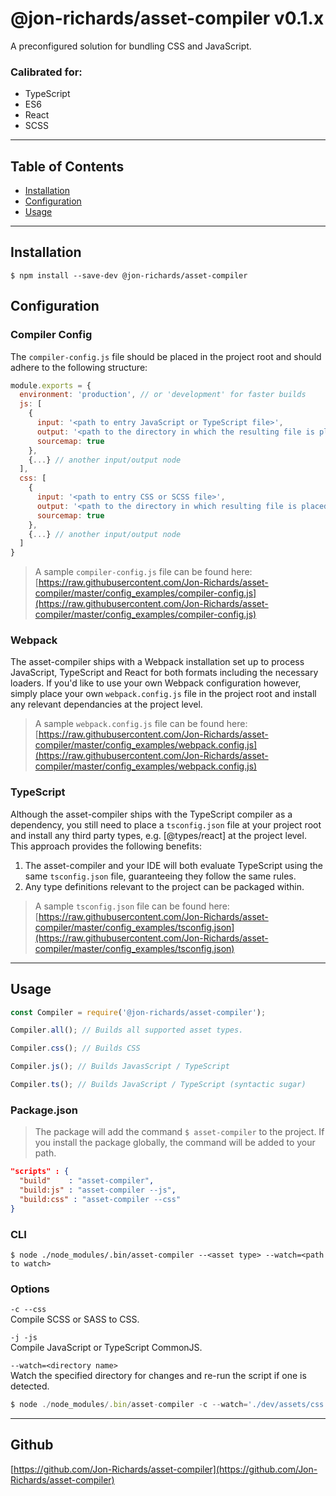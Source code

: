 # @jon-richards/asset-compiler v0.1.x
A preconfigured solution for bundling CSS and JavaScript.

### Calibrated for:
* TypeScript
* ES6
* React
* SCSS

---

## Table of Contents
* [Installation](#installation)
* [Configuration](#configuration)
* [Usage](#usage)

---

## Installation
```
$ npm install --save-dev @jon-richards/asset-compiler
```

## Configuration

### Compiler Config
The `compiler-config.js` file should be placed in the project root and should adhere to the following structure:
```javascript
module.exports = {
  environment: 'production', // or 'development' for faster builds
  js: [
    {
      input: '<path to entry JavaScript or TypeScript file>',
      output: '<path to the directory in which the resulting file is placed>',
      sourcemap: true
    },
    {...} // another input/output node
  ],
  css: [
    {
      input: '<path to entry CSS or SCSS file>',
      output: '<path to the directory in which resulting file is placed',
      sourcemap: true
    },
    {...} // another input/output node
  ]
}
```
> A sample `compiler-config.js` file can be found here:  
[https://raw.githubusercontent.com/Jon-Richards/asset-compiler/master/config_examples/compiler-config.js](https://raw.githubusercontent.com/Jon-Richards/asset-compiler/master/config_examples/compiler-config.js)

### Webpack

The asset-compiler ships with a Webpack installation set up to process JavaScript, TypeScript and React for both formats including the necessary loaders.  If you'd like to use your own Webpack configuration however, simply place your own `webpack.config.js` file in the project root and install any relevant dependancies at the project level.

> A sample `webpack.config.js` file can be found here:  
[https://raw.githubusercontent.com/Jon-Richards/asset-compiler/master/config_examples/webpack.config.js](https://raw.githubusercontent.com/Jon-Richards/asset-compiler/master/config_examples/webpack.config.js)

### TypeScript
Although the asset-compiler ships with the TypeScript compiler as a dependency, you still need to place a `tsconfig.json` file at your project root and install any third party types, e.g. [@types/react] at the project level.  This approach provides the following benefits:
1. The asset-compiler and your IDE will both evaluate TypeScript using the same `tsconfig.json` file, guaranteeing they follow the same rules.
2. Any type definitions relevant to the project can be packaged within.

> A sample `tsconfig.json` file can be found here:  
[https://raw.githubusercontent.com/Jon-Richards/asset-compiler/master/config_examples/tsconfig.json](https://raw.githubusercontent.com/Jon-Richards/asset-compiler/master/config_examples/tsconfig.json)

---

## Usage

```javascript
const Compiler = require('@jon-richards/asset-compiler');

Compiler.all(); // Builds all supported asset types.

Compiler.css(); // Builds CSS

Compiler.js(); // Builds JavasScript / TypeScript

Compiler.ts(); // Builds JavaScript / TypeScript (syntactic sugar)
```
### Package.json
> The package will add the command `$ asset-compiler` to the project.  If you install the package globally, the command will be added to your path.
```json
"scripts" : {
  "build"    : "asset-compiler",
  "build:js" : "asset-compiler --js",
  "build:css" : "asset-compiler --css"
}
```

### CLI

```
$ node ./node_modules/.bin/asset-compiler --<asset type> --watch=<path to watch>
```

### Options
`-c --css`  
Compile SCSS or SASS to CSS.

`-j -js`  
Compile JavaScript or TypeScript CommonJS.

`--watch=<directory name>`  
Watch the specified directory for changes and re-run the script if one is detected.  
```javascript
$ node ./node_modules/.bin/asset-compiler -c --watch='./dev/assets/css';
```

---

## Github

[https://github.com/Jon-Richards/asset-compiler](https://github.com/Jon-Richards/asset-compiler)
